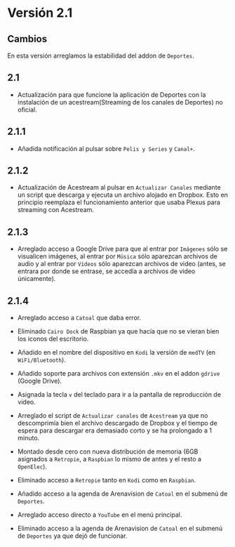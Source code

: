 # Versión 2.1

## Cambios

En esta versión arreglamos la estabilidad del addon de `Deportes`.

## 2.1

- Actualización para que funcione la aplicación de Deportes con la instalación de un acestream(Streaming de los canales de Deportes) no oficial.

## 2.1.1

- Añadida notificación al pulsar sobre `Pelis y Series` y `Canal+`.

## 2.1.2

- Actualización de Acestream al pulsar en `Actualizar Canales` mediante un script que descarga y ejecuta un archivo alojado en Dropbox. Esto en principio reemplaza el funcionamiento anterior que usaba Plexus para streaming con Acestream.

## 2.1.3

- Arreglado acceso a Google Drive para que al entrar por `Imágenes` sólo se visualicen imágenes, al entrar por `Música` sólo aparezcan archivos de audio y al entrar por `Vídeos` sólo aparezcan archivos de video (antes, se entrara por donde se entrase, se accedía a archivos de video únicamente).
 
## 2.1.4

- Arreglado acceso a `Catoal` que daba error.
- Eliminado `Cairo Dock` de Raspbian ya que hacía que no se vieran bien los iconos del escritorio.
- Añadido en el nombre del dispositivo en `Kodi` la versión de `medTV` (en `WiFi/Bluetooth`).
- Añadido soporte para archivos con extensión `.mkv` en el addon `gdrive` (Google Drive).
- Asignada la tecla `v` del teclado para ir a la pantalla de reproducción de video.
- Arreglado el script de `Actualizar canales` de `Acestream` ya que no descomprimía bien el archivo descargado de Dropbox y el tiempo de espera para descargar era demasiado corto y se ha prolongado a 1 minuto.

- Montado desde cero con nueva distribución de memoria (6GB asignados a `Retropie`, a `Raspbian` lo mismo de antes y el resto a `OpenElec`).
- Eliminado acceso a `Retropie` tanto en `Kodi` como en `Raspbian`.
- Añadido acceso a la agenda de Arenavision de `Catoal` en el submenú de `Deportes`.
- Arreglado acceso directo a `YouTube` en el menú principal.
- Eliminado acceso a la agenda de Arenavision de `Catoal` en el submenú de `Deportes` ya que dejó de funcionar.
